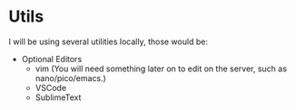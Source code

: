 # Utils

I will be using several utilities locally, those would be:

- Optional Editors
  - vim (You will need something later on to edit on the server, such as nano/pico/emacs.)
  - VSCode
  - SublimeText

